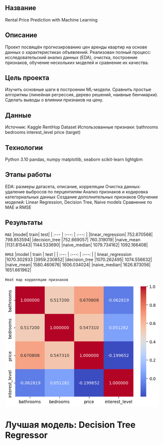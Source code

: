## Название
Rental Price Prediction with Machine Learning
## Описание
Проект посвящён прогнозированию цен аренды квартир на основе данных о характеристиках объявлений. Реализован полный процесс: исследовательский анализ данных (EDA), очистка, построение признаков, обучение нескольких моделей и сравнение их качества.
## Цель проекта
Изучить основные шаги в построении ML-модели.
Сравнить простые алгоритмы (линейная регрессия, дерево решений, наивные бенчмарки).
Сделать выводы о влиянии признаков на цену.
## Данные
Источник: Kaggle RentHop Dataset
Использованные признаки:
bathrooms
bedrooms
interest_level
price (target)
## Технологии 
Python 3.10
pandas, numpy
matplotlib, seaborn
scikit-learn
lightgbm 
## Этапы работы
EDA: размеры датасета, описание, корреляции
Очистка данных: удаление выбросов по перцентилям
Анализ признаков и кодировка категориальных данных
Создание дополнительных признаков
Обучение моделей: Linear Regression, Decision Tree, Naive models
Сравнение по MAE и RMSE
## Результаты
`MAE`
|model|	train|	test|
| :--- | :---: | :---: |
|linear_regression|	752.670568|	798.853594|
|decision_tree	|752.669057|	760.319019|
|naive_mean	|1131.815443|	1144.533690|
|naive_median|	1079.734162|	1092.166408|

`RMSE`
|model	| train	| test |
| :--- | :---: | :---: |
|	linear_regression	|1070.302933	|3959.230852|
|decision_tree	|1070.262495|	1074.556632|
|naive_mean|	1580.460676|	1606.034024|
|naive_median|	1626.873056|	1651.661962|

`Heat map корреляции признаков`
![alt text](image.png)


# Лучшая модель: Decision Tree Regressor